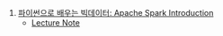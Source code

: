 1. [파이썬으로 배우는 빅데이터: Apache Spark Introduction](https://youtu.be/nvJ-vstzzes)
    - [Lecture Note](./Note/Spark_Intro.md)